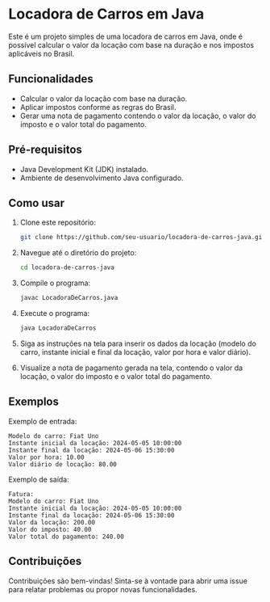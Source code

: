 
# Locadora de Carros em Java

Este é um projeto simples de uma locadora de carros em Java, onde é possível calcular o valor da locação com base na duração e nos impostos aplicáveis no Brasil.

## Funcionalidades

- Calcular o valor da locação com base na duração.
- Aplicar impostos conforme as regras do Brasil.
- Gerar uma nota de pagamento contendo o valor da locação, o valor do imposto e o valor total do pagamento.

## Pré-requisitos

- Java Development Kit (JDK) instalado.
- Ambiente de desenvolvimento Java configurado.

## Como usar

1. Clone este repositório:

    ```bash
    git clone https://github.com/seu-usuario/locadora-de-carros-java.git
    ```

2. Navegue até o diretório do projeto:

    ```bash
    cd locadora-de-carros-java
    ```

3. Compile o programa:

    ```bash
    javac LocadoraDeCarros.java
    ```

4. Execute o programa:

    ```bash
    java LocadoraDeCarros
    ```

5. Siga as instruções na tela para inserir os dados da locação (modelo do carro, instante inicial e final da locação, valor por hora e valor diário).

6. Visualize a nota de pagamento gerada na tela, contendo o valor da locação, o valor do imposto e o valor total do pagamento.

## Exemplos

Exemplo de entrada:
```
Modelo do carro: Fiat Uno
Instante inicial da locação: 2024-05-05 10:00:00
Instante final da locação: 2024-05-06 15:30:00
Valor por hora: 10.00
Valor diário de locação: 80.00
```

Exemplo de saída:

```
Fatura:
Modelo do carro: Fiat Uno
Instante inicial da locação: 2024-05-05 10:00:00
Instante final da locação: 2024-05-06 15:30:00
Valor da locação: 200.00
Valor do imposto: 40.00
Valor total do pagamento: 240.00
```

## Contribuições

Contribuições são bem-vindas! Sinta-se à vontade para abrir uma issue para relatar problemas ou propor novas funcionalidades.


